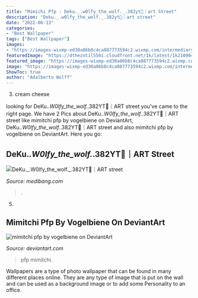 ```yaml
---
title: "Mimichi Pfp : Deku._.w0lfy_the_wolf._.382yt💜｜art Street"
description: "Deku._.w0lfy_the_wolf._.382yt💜｜art street"
date: "2022-06-13"
categories:
- "Best Wallpaper"
tags: ["Best Wallpaper"]
images:
- "https://images-wixmp-ed30a86b8c4ca887773594c2.wixmp.com/intermediary/f/9ea38d12-c45d-4aaa-b6ce-3e0f7dedde73/dcdsjcg-9228e684-1fe9-448c-9571-f6bd7ca2097a.jpg"
featuredImage: "https://dthezntil550i.cloudfront.net/1k/latest/1k2109042300595600015429989/1280_960/29328fce-05a5-471b-b1d6-a756a7095363.png"
featured_image: "https://images-wixmp-ed30a86b8c4ca887773594c2.wixmp.com/intermediary/f/9ea38d12-c45d-4aaa-b6ce-3e0f7dedde73/dcdsjcg-9228e684-1fe9-448c-9571-f6bd7ca2097a.jpg"
image: "https://images-wixmp-ed30a86b8c4ca887773594c2.wixmp.com/intermediary/f/9ea38d12-c45d-4aaa-b6ce-3e0f7dedde73/dcdsjcg-9228e684-1fe9-448c-9571-f6bd7ca2097a.jpg"
ShowToc: true
author: "Adalberto Wolff"
---
```



3. cream cheese 

	

		
looking for DeKu._.W0lfy_the_wolf._.382YT💜｜ART street you've came to the right page. We have 2 Pics about DeKu._.W0lfy_the_wolf._.382YT💜｜ART street like mimitchi pfp by vogelbiene on DeviantArt, DeKu._.W0lfy_the_wolf._.382YT💜｜ART street and also mimitchi pfp by vogelbiene on DeviantArt. Here you go:
		
    
## DeKu._.W0lfy_the_wolf._.382YT💜｜ART Street

<img loading=lazy src="https://dthezntil550i.cloudfront.net/1k/latest/1k2109042300595600015429989/1280_960/29328fce-05a5-471b-b1d6-a756a7095363.png" onerror="this.onerror=null;this.src='https://tse2.mm.bing.net/th?id=OIP.V_lr8bh9gsK1-azU6MhpggHaFS&amp;pid=15.1';" alt="DeKu._.W0lfy_the_wolf._.382YT💜｜ART street">

_Source: medibang.com_

>. 

	

5.

    
## Mimitchi Pfp By Vogelbiene On DeviantArt

<img loading=lazy src="https://images-wixmp-ed30a86b8c4ca887773594c2.wixmp.com/intermediary/f/9ea38d12-c45d-4aaa-b6ce-3e0f7dedde73/dcdsjcg-9228e684-1fe9-448c-9571-f6bd7ca2097a.jpg" onerror="this.onerror=null;this.src='https://tse1.mm.bing.net/th?id=OIP.7Ot4GnurmxFj8Rw8JXqb2gAAAA&amp;pid=15.1';" alt="mimitchi pfp by vogelbiene on DeviantArt">

_Source: deviantart.com_

>pfp mimitchi. 

	



Wallpapers are a type of photo wallpaper that can be found in many different places online. They are any type of image that is put on the wall and can be used as a background image or to add some Personality to an office.


